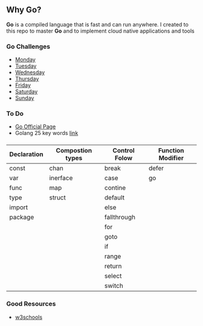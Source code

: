 ## Why Go?

**Go** is a compiled language that is fast and can run anywhere. I created to this repo to master **Go** and to implement cloud native applications and tools

### Go Challenges

* [Monday](./daily_challanges/Monday.md)
* [Tuesday](./daily_challanges/Tuesday.md)
* [Wednesday](./daily_challanges/Wednesday.md) 
* [Thursday](./daily_challanges/Thursday.md)
* [Friday](./daily_challanges/Friday.md)
* [Saturday](./daily_challanges/Saturday.md) 
* [Sunday](./daily_challanges/Sunday.md)

### To Do

* [Go Official Page](https://go.dev/tour/list)
* Golang 25 key words [link](https://articles.wesionary.team/know-about-25-keywords-in-go-eca109855d4d)

### 


|Declaration | Compostion types | Control Folow | Function Modifier |
|--------|--------|--------|--------|
| const | chan | break | defer | 
| var |inerface | case | go | 
| func |map | contine | | 
| type |struct | default | | 
| import |  | else | | 
| package |  | fallthrough | |
| | | for | |
| | | goto | | |
| | | if | | |
| | | range | | |
| | | return | | |
| | | select | | |
| | | switch | | |


### Good Resources 

* [w3schools](https://www.w3schools.com/go/index.php)

